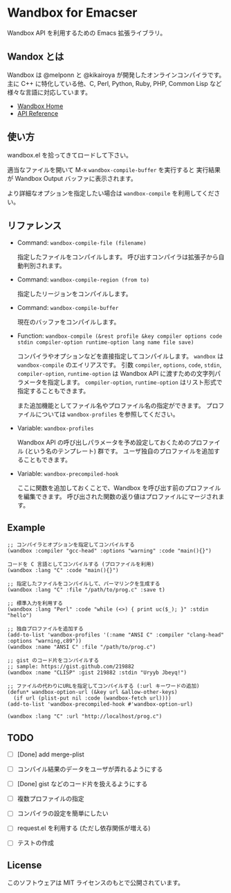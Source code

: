 Wandbox for Emacser
===================

Wandbox API を利用するための Emacs 拡張ライブラリ。


## Wandox とは

Wandbox は @melponn と @kikairoya が開発したオンラインコンパイラです。
主に C++ に特化している他、C, Perl, Python, Ruby, PHP, Common Lisp など
様々な言語に対応しています。

* [Wandbox Home](http://melpon.org/wandbox/)
* [API Reference](https://github.com/melpon/wandbox/blob/master/kennel/API.rst)


## 使い方

wandbox.el を拾ってきてロードして下さい。

適当なファイルを開いて M-x `wandbox-compile-buffer` を実行すると
実行結果が Wandbox Output バッファに表示されます。

より詳細なオプションを指定したい場合は `wandbox-compile` を利用してください。


## リファレンス

- Command: `wandbox-compile-file (filename)`

  指定したファイルをコンパイルします。
  呼び出すコンパイラは拡張子から自動判別されます。

- Command: `wandbox-compile-region (from to)`

  指定したリージョンをコンパイルします。

- Command: `wandbox-compile-buffer`

  現在のバッファをコンパイルします。

- Function: `wandbox-compile (&rest profile &key compiler options code stdin compiler-option runtime-option lang name file save)`

  コンパイラやオプションなどを直接指定してコンパイルします。
  `wandbox` は `wandbox-compile` のエイリアスです。
  引数 `compiler`, `options`, `code`, `stdin`, `compiler-option`, `runtime-option` は
  Wandbox API に渡すための文字列パラメータを指定します。
  `compiler-option`, `runtime-option` はリスト形式で指定することもできます。

  また追加機能としてファイル名やプロファイル名の指定ができます。
  プロファイルについては `wandbox-profiles` を参照してください。

- Variable: `wandbox-profiles`

  Wandbox API の呼び出しパラメータを予め設定しておくためのプロファイル (という名のテンプレート) 群です。
  ユーザ独自のプロファイルを追加することもできます。

- Variable: `wandbox-precompiled-hook`

  ここに関数を追加しておくことで、Wandbox を呼び出す前のプロファイルを編集できます。
  呼び出された関数の返り値はプロファイルにマージされます。


## Example

```elisp
;; コンパイラとオプションを指定してコンパイルする
(wandbox :compiler "gcc-head" :options "warning" :code "main(){}")
```

```elisp
コードを C 言語としてコンパイルする (プロファイルを利用)
(wandbox :lang "C" :code "main(){}")
```

```elisp
;; 指定したファイルをコンパイルして、パーマリンクを生成する
(wandbox :lang "C" :file "/path/to/prog.c" :save t)
```

```elisp
;; 標準入力を利用する
(wandbox :lang "Perl" :code "while (<>) { print uc($_); }" :stdin "hello")
```

```elisp
;; 独自プロファイルを追加する
(add-to-list 'wandbox-profiles '(:name "ANSI C" :compiler "clang-head" :options "warning,c89"))
(wandbox :name "ANSI C" :file "/path/to/prog.c")
```

```elisp
;; gist のコード片をコンパイルする
;; sample: https://gist.github.com/219882
(wandbox :name "CLISP" :gist 219882 :stdin "Uryyb Jbeyq!")
```

```elisp
;; ファイルの代わりにURLを指定してコンパイルする (:url キーワードの追加)
(defun* wandbox-option-url (&key url &allow-other-keys)
  (if url (plist-put nil :code (wandbox-fetch url))))
(add-to-list 'wandbox-precompiled-hook #'wandbox-option-url)

(wandbox :lang "C" :url "http://localhost/prog.c")
```


## TODO

- [ ] [Done] add merge-plist
- [ ] コンパイル結果のデータをユーザが弄れるようにする
- [ ] [Done] gist などのコード片を扱えるようにする
- [ ] 複数プロファイルの指定
- [ ] コンパイラの設定を簡単にしたい
- [ ] request.el を利用する (ただし依存関係が増える)
- [ ] テストの作成


## License

このソフトウェアは MIT ライセンスのもとで公開されています。
